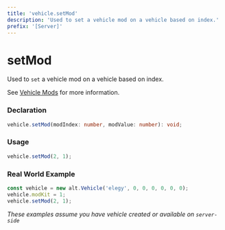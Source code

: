 ```yaml
---
title: 'vehicle.setMod'
description: 'Used to set a vehicle mod on a vehicle based on index.'
prefix: '[Server]'
---
```


# setMod

Used to `set` a vehicle mod on a vehicle based on index.


See [Vehicle Mods](../articles/tables/vehicle-mods.md) for more information.

### Declaration

```typescript
vehicle.setMod(modIndex: number, modValue: number): void;
```

### Usage

```js
vehicle.setMod(2, 1);
```

### Real World Example

```js
const vehicle = new alt.Vehicle('elegy', 0, 0, 0, 0, 0, 0);
vehicle.modKit = 1;
vehicle.setMod(2, 1);
```

_These examples assume you have vehicle created or available on `server-side`_